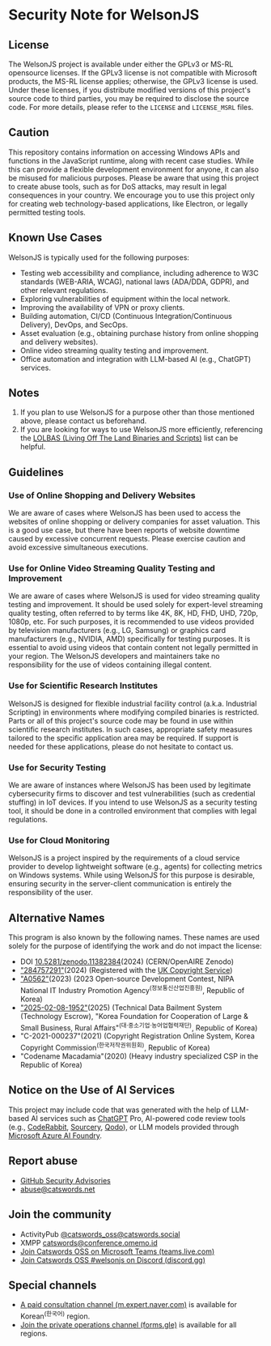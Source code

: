 # Security Note for WelsonJS

## License
The WelsonJS project is available under either the GPLv3 or MS-RL opensource licenses. If the GPLv3 license is not compatible with Microsoft products, the MS-RL license applies; otherwise, the GPLv3 license is used. Under these licenses, if you distribute modified versions of this project's source code to third parties, you may be required to disclose the source code. For more details, please refer to the `LICENSE` and `LICENSE_MSRL` files.

## Caution
This repository contains information on accessing Windows APIs and functions in the JavaScript runtime, along with recent case studies. While this can provide a flexible development environment for anyone, it can also be misused for malicious purposes. Please be aware that using this project to create abuse tools, such as for DoS attacks, may result in legal consequences in your country. We encourage you to use this project only for creating web technology-based applications, like Electron, or legally permitted testing tools.

## Known Use Cases
WelsonJS is typically used for the following purposes:

* Testing web accessibility and compliance, including adherence to W3C standards (WEB-ARIA, WCAG), national laws (ADA/DDA, GDPR), and other relevant regulations.
* Exploring vulnerabilities of equipment within the local network.
* Improving the availability of VPN or proxy clients.
* Building automation, CI/CD (Continuous Integration/Continuous Delivery), DevOps, and SecOps.
* Asset evaluation (e.g., obtaining purchase history from online shopping and delivery websites).
* Online video streaming quality testing and improvement.
* Office automation and integration with LLM-based AI (e.g., ChatGPT) services.

## Notes
1. If you plan to use WelsonJS for a purpose other than those mentioned above, please contact us beforehand.
2. If you are looking for ways to use WelsonJS more efficiently, referencing the [LOLBAS (Living Off The Land Binaries and Scripts)](https://lolbas-project.github.io/) list can be helpful.

## Guidelines

### Use of Online Shopping and Delivery Websites
We are aware of cases where WelsonJS has been used to access the websites of online shopping or delivery companies for asset valuation. This is a good use case, but there have been reports of website downtime caused by excessive concurrent requests. Please exercise caution and avoid excessive simultaneous executions.

### Use for Online Video Streaming Quality Testing and Improvement
We are aware of cases where WelsonJS is used for video streaming quality testing and improvement. It should be used solely for expert-level streaming quality testing, often referred to by terms like 4K, 8K, HD, FHD, UHD, 720p, 1080p, etc. For such purposes, it is recommended to use videos provided by television manufacturers (e.g., LG, Samsung) or graphics card manufacturers (e.g., NVIDIA, AMD) specifically for testing purposes. It is essential to avoid using videos that contain content not legally permitted in your region. The WelsonJS developers and maintainers take no responsibility for the use of videos containing illegal content.

### Use for Scientific Research Institutes
WelsonJS is designed for flexible industrial facility control (a.k.a. Industrial Scripting) in environments where modifying compiled binaries is restricted. Parts or all of this project's source code may be found in use within scientific research institutes. In such cases, appropriate safety measures tailored to the specific application area may be required. If support is needed for these applications, please do not hesitate to contact us.

### Use for Security Testing
We are aware of instances where WelsonJS has been used by legitimate cybersecurity firms to discover and test vulnerabilities (such as credential stuffing) in IoT devices. If you intend to use WelsonJS as a security testing tool, it should be done in a controlled environment that complies with legal regulations.

### Use for Cloud Monitoring
WelsonJS is a project inspired by the requirements of a cloud service provider to develop lightweight software (e.g., agents) for collecting metrics on Windows systems. While using WelsonJS for this purpose is desirable, ensuring security in the server-client communication is entirely the responsibility of the user.

## Alternative Names
This program is also known by the following names. These names are used solely for the purpose of identifying the work and do not impact the license:

* DOI [10.5281/zenodo.11382384](https://zenodo.org/doi/10.5281/zenodo.11382384)(2024) (CERN/OpenAIRE Zenodo)
* ["284757291"](https://ics.catswords.net/1494315-Certificate%2BSoR-284757291.pdf)(2024) (Registered with the [UK Copyright Service](https://copyrightservice.co.uk/))
* ["A0562"](https://www.oss.kr/dev_competition_activities/show/544723e6-850a-4956-9194-79640420c19a)(2023) (2023 Open-source Development Contest, NIPA National IT Industry Promotion Agency<sup>(정보통신산업진흥원)</sup>, Republic of Korea)
* ["2025-02-08-1952"](https://ics.catswords.net/20250410092300005.pdf)(2025) (Technical Data Bailment System (Technology Escrow), "Korea Foundation for Cooperation of Large & Small Business, Rural Affairs"<sup>(대·중소기업·농어업협력재단)</sup>, Republic of Korea)
* "C-2021-000237"(2021) (Copyright Registration Online System, Korea Copyright Commission<sup>(한국저작권위원회)</sup>, Republic of Korea)
* "Codename Macadamia"(2020) (Heavy industry specialized CSP in the Republic of Korea)

## Notice on the Use of AI Services
This project may include code that was generated with the help of LLM-based AI services such as [ChatGPT](https://chatgpt.com/) Pro, AI-powered code review tools (e.g., [CodeRabbit](https://www.coderabbit.ai/), [Sourcery](https://sourcery.ai/), [Qodo](https://www.qodo.ai/)), or LLM models provided through [Microsoft Azure AI Foundry](https://ai.azure.com/).

## Report abuse
* [GitHub Security Advisories](https://github.com/gnh1201/welsonjs/security)
* [abuse@catswords.net](mailto:abuse@catswords.net)

## Join the community
* ActivityPub [@catswords_oss@catswords.social](https://catswords.social/@catswords_oss)
* XMPP [catswords@conference.omemo.id](xmpp:catswords@conference.omemo.id?join)
* [Join Catswords OSS on Microsoft Teams (teams.live.com)](https://teams.live.com/l/community/FEACHncAhq8ldnojAI)
* [Join Catswords OSS #welsonjs on Discord (discord.gg)](https://discord.gg/XKG5CjtXEj)

## Special channels
* [A paid consultation channel (m.expert.naver.com)](https://m.expert.naver.com/mobile/expert/product/detail?storeId=100051156&productId=100144540) is available for Korean<sup>(한국어)</sup> region.
* [Join the private operations channel (forms.gle)](https://forms.gle/ZKAAaGTiGamksHoo8) is available for all regions.
